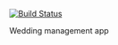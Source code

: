  [![Build Status](https://travis-ci.org/davidtavan/DytWedding.svg?branch=master)](https://travis-ci.org/davidtavan/DytWedding)
 

  Wedding management app
